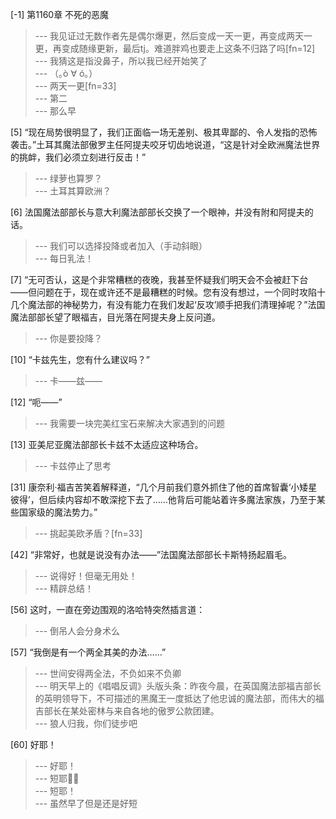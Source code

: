 
[-1] 第1160章 不死的恶魔
>--- 我见证过无数作者先是偶尔爆更，然后变成一天一更，再变成两天一更，再变成随缘更新，最后tj。难道胖鸡也要走上这条不归路了吗[fn=12]<br>
>--- 我猜这是指没鼻子，所以我已经开始笑了<br>
>--- （｡ò ∀ ó｡）<br>
>--- 两天一更[fn=33]<br>
>--- 第二<br>
>--- 那么早<br>

[5] “现在局势很明显了，我们正面临一场无差别、极其卑鄙的、令人发指的恐怖袭击。”土耳其魔法部傲罗主任阿提夫咬牙切齿地说道，“这是针对全欧洲魔法世界的挑衅，我们必须立刻进行反击！”
>--- 绿萝也算罗？<br>
>--- 土耳其算欧洲？<br>

[6] 法国魔法部部长与意大利魔法部部长交换了一个眼神，并没有附和阿提夫的话。
>--- 我们可以选择投降或者加入（手动斜眼）<br>
>--- 每日乳法！<br>

[7] “无可否认，这是个非常糟糕的夜晚，我甚至怀疑我们明天会不会被赶下台——但问题在于，现在或许还不是最糟糕的时候。您有没有想过，一个同时攻陷十几个魔法部的神秘势力，有没有能力在我们发起‘反攻’顺手把我们清理掉呢？”法国魔法部部长望了眼福吉，目光落在阿提夫身上反问道。
>--- 你是要投降？<br>

[10] “卡兹先生，您有什么建议吗？”
>--- 卡——兹——<br>

[12] “呃——”
>--- 我需要一块完美红宝石来解决大家遇到的问题<br>

[13] 亚美尼亚魔法部部长卡兹不太适应这种场合。
>--- 卡兹停止了思考<br>

[31] 康奈利·福吉苦笑着解释道，“几个月前我们意外抓住了他的首席智囊‘小矮星彼得’，但后续内容却不敢深挖下去了……他背后可能站着许多魔法家族，乃至于某些国家级的魔法势力。”
>--- 挑起美欧矛盾？[fn=33]<br>

[42] “非常好，也就是说没有办法——”法国魔法部部长卡斯特扬起眉毛。
>--- 说得好！但毫无用处！<br>
>--- 精辟总结！<br>

[56] 这时，一直在旁边围观的洛哈特突然插言道：
>--- 倒吊人会分身术么<br>

[57] “我倒是有一个两全其美的办法……”
>--- 世间安得两全法，不负如来不负卿<br>
>--- 明天早上的《唱唱反调》头版头条：昨夜今晨，在英国魔法部福吉部长的英明领导下，不可描述的黑魔王一度抵达了他忠诚的魔法部，而伟大的福吉部长在某处密林与来自各地的傲罗公款团建。<br>
>--- 狼人归我，你们徒步吧<br>

[60] 好耶！
>--- 好耶！<br>
>--- 短耶✌🏻<br>
>--- 短耶！<br>
>--- 虽然早了但是还是好短<br>
